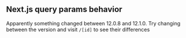 ## Next.js query params behavior

Apparently something changed between 12.0.8 and 12.1.0. Try changing between the version and visit `/[id]` to see their differences